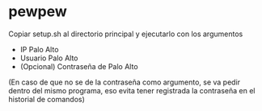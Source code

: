 # pewpew
Copiar setup.sh al directorio principal y ejecutarlo con los argumentos
- IP Palo Alto
- Usuario Palo Alto
- (Opcional) Contraseña de Palo Alto



(En caso de que no se de la contraseña como argumento, se va pedir dentro del mismo programa, eso evita tener registrada la contraseña en el historial de comandos)
